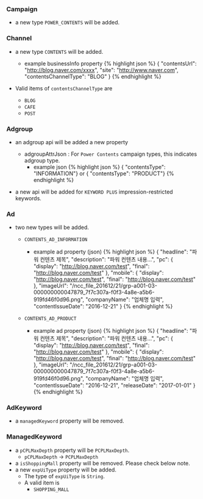 ### Campaign
 * a new type `POWER_CONTENTS` will be added.

### Channel
 * a new type `CONTENTS` will be added.
   * example businessInfo property
{% highlight json %}
{
	"contentsUrl": "http://blog.naver.com/xxxx",
	"site": "http://www.naver.com",
	"contentsChannelType": "BLOG"
}
{% endhighlight %}

 * Valid items of `contentsChannelType` are
   * `BLOG`
   * `CAFE`
   * `POST`

### Adgroup
 * an adgroup api will be added a new property
   * adgroupAttrJson : For `Power Contents` campaign types, this indicates adgroup type.
     * example json
{% highlight json %}
{ "contentsType": "INFORMATION"}
or
{ "contentsType": "PRODUCT"}
{% endhighlight %}

    
  * a new api will be added for `KEYWORD PLUS` impression-restricted keywords.

### Ad
 * two new types will be added.
   * `CONTENTS_AD_INFORMATION`
     * example ad property (json)
{% highlight json %}
{
  "headline": "파워 컨텐츠 제목",
  "description": "파워  컨텐츠 내용...",
  "pc": {
    "display": "http://blog.naver.com/test",
    "final": "http://blog.naver.com/test"
  },
  "mobile": {
    "display": "http://blog.naver.com/test",
    "final": "http://blog.naver.com/test"
  },
  "imageUrl": "/ncc_file_201612/21/grp-a001-03-000000000047879_7f7c307a-f0f3-4a8e-a5b6-919fd46f0d96.png",
  "companyName": "업체명 입력",
  "contentIssueDate": "2016-12-21"
}
{% endhighlight %}

   * `CONTENTS_AD_PRODUCT`
       * example ad property (json)
{% highlight json %}
{
  "headline": "파워 컨텐츠 제목",
  "description": "파워  컨텐츠 내용...",
  "pc": {
    "display": "http://blog.naver.com/test",
    "final": "http://blog.naver.com/test"
  },
  "mobile": {
    "display": "http://blog.naver.com/test",
    "final": "http://blog.naver.com/test"
  },
  "imageUrl": "/ncc_file_201612/21/grp-a001-03-000000000047879_7f7c307a-f0f3-4a8e-a5b6-919fd46f0d96.png",
  "companyName": "업체명 입력",
  "contentIssueDate": "2016-12-21",
  "releaseDate": "2017-01-01"
}
{% endhighlight %}

### AdKeyword
 * a `managedKeyword` property will be removed.

### ManagedKeyword
 * a `pCPLMaxDepth` property will be `PCPLMaxDepth`.
    * `pCPLMaxDepth` -> `PCPLMaxDepth`
 * a `isShoppingMall` property will be removed. Please check below note.
 * a new `expUiType` property will be added.
    * The type of `expUiType` is `String`.
    * A valid item is
      * `SHOPPING_MALL`
